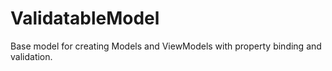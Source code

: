 # ValidatableModel

Base model for creating Models and ViewModels with property binding and validation.